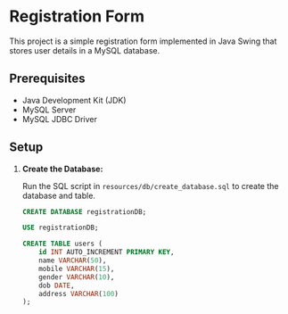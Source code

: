 # Registration Form

This project is a simple registration form implemented in Java Swing that stores user details in a MySQL database.

## Prerequisites

- Java Development Kit (JDK)
- MySQL Server
- MySQL JDBC Driver

## Setup

1. **Create the Database:**

   Run the SQL script in `resources/db/create_database.sql` to create the database and table.

   ```sql
   CREATE DATABASE registrationDB;

   USE registrationDB;

   CREATE TABLE users (
       id INT AUTO_INCREMENT PRIMARY KEY,
       name VARCHAR(50),
       mobile VARCHAR(15),
       gender VARCHAR(10),
       dob DATE,
       address VARCHAR(100)
   );

